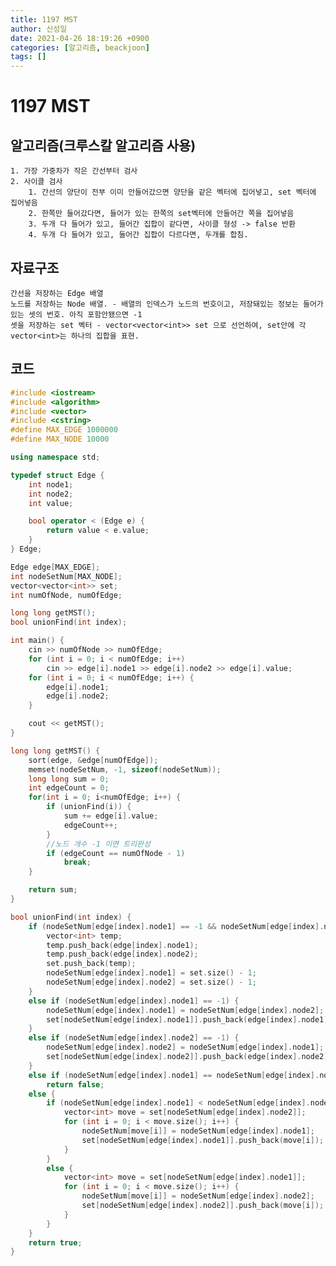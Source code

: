 ```yaml
---
title: 1197 MST
author: 신성일
date: 2021-04-26 18:19:26 +0900
categories: [알고리즘, beackjoon]
tags: []
---
```


# 1197 MST

## 알고리즘(크루스칼 알고리즘 사용)

    1. 가장 가중차가 작은 간선부터 검사
    2. 사이클 검사
    	1. 간선의 양단이 전부 이미 안들어갔으면 양단을 같은 벡터에 집어넣고, set 벡터에 집어넣음
    	2. 한쪽만 들어갔다면, 들어가 있는 한쪽의 set벡터에 안들어간 쪽을 집어넣음
    	3. 두개 다 들어가 있고, 들어간 집합이 같다면, 사이클 형성 -> false 반환
    	4. 두개 다 들어가 있고, 들어간 집합이 다르다면, 두개를 합침.

## 자료구조

    간선을 저장하는 Edge 배열
    노드를 저장하는 Node 배열. - 배열의 인덱스가 노드의 번호이고, 저장돼있는 정보는 들어가있는 셋의 번호. 아직 포함안됐으면 -1
    셋을 저장하는 set 벡터 - vector<vector<int>> set 으로 선언하여, set안에 각 vector<int>는 하나의 집합을 표현.

## 코드

```cpp
#include <iostream>
#include <algorithm>
#include <vector>
#include <cstring>
#define MAX_EDGE 1000000
#define MAX_NODE 10000

using namespace std;

typedef struct Edge {
	int node1;
	int node2;
	int value;

	bool operator < (Edge e) {
		return value < e.value;
	}
} Edge;

Edge edge[MAX_EDGE];
int nodeSetNum[MAX_NODE];
vector<vector<int>> set;
int numOfNode, numOfEdge;

long long getMST();
bool unionFind(int index);

int main() {
	cin >> numOfNode >> numOfEdge;
	for (int i = 0; i < numOfEdge; i++)
		cin >> edge[i].node1 >> edge[i].node2 >> edge[i].value;
	for (int i = 0; i < numOfEdge; i++) {
		edge[i].node1;
		edge[i].node2;
	}

	cout << getMST();
}

long long getMST() {
	sort(edge, &edge[numOfEdge]);
	memset(nodeSetNum, -1, sizeof(nodeSetNum));
	long long sum = 0;
	int edgeCount = 0;
	for(int i = 0; i<numOfEdge; i++) {
		if (unionFind(i)) {
			sum += edge[i].value;
			edgeCount++;
		}
		//노드 개수 -1 이면 트리완성
		if (edgeCount == numOfNode - 1)
			break;
	}

	return sum;
}

bool unionFind(int index) {
	if (nodeSetNum[edge[index].node1] == -1 && nodeSetNum[edge[index].node2] == -1) {
		vector<int> temp;
		temp.push_back(edge[index].node1);
		temp.push_back(edge[index].node2);
		set.push_back(temp);
		nodeSetNum[edge[index].node1] = set.size() - 1;
		nodeSetNum[edge[index].node2] = set.size() - 1;
	}
	else if (nodeSetNum[edge[index].node1] == -1) {
		nodeSetNum[edge[index].node1] = nodeSetNum[edge[index].node2];
		set[nodeSetNum[edge[index].node1]].push_back(edge[index].node1);
	}
	else if (nodeSetNum[edge[index].node2] == -1) {
		nodeSetNum[edge[index].node2] = nodeSetNum[edge[index].node1];
		set[nodeSetNum[edge[index].node2]].push_back(edge[index].node2);
	}
	else if (nodeSetNum[edge[index].node1] == nodeSetNum[edge[index].node2])
		return false;
	else {
		if (nodeSetNum[edge[index].node1] < nodeSetNum[edge[index].node2]) {
			vector<int> move = set[nodeSetNum[edge[index].node2]];
			for (int i = 0; i < move.size(); i++) {
				nodeSetNum[move[i]] = nodeSetNum[edge[index].node1];
				set[nodeSetNum[edge[index].node1]].push_back(move[i]);
			}
		}
		else {
			vector<int> move = set[nodeSetNum[edge[index].node1]];
			for (int i = 0; i < move.size(); i++) {
				nodeSetNum[move[i]] = nodeSetNum[edge[index].node2];
				set[nodeSetNum[edge[index].node2]].push_back(move[i]);
			}
		}
	}
	return true;
}
```
